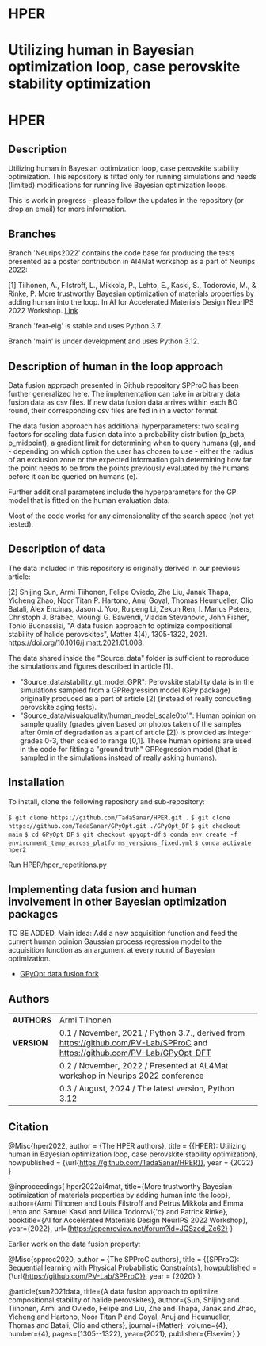 
# HPER
Utilizing human in Bayesian optimization loop, case perovskite stability optimization
=======

HPER 
===========

## Description

Utilizing human in Bayesian optimization loop, case perovskite stability optimization. This repository is fitted only for running simulations and needs (limited) modifications for running live Bayesian optimization loops.

This is work in progress - please follow the updates in the repository (or drop an email) for more 
information.

## Branches

Branch 'Neurips2022' contains the code base for producing the tests presented as a poster contribution in AI4Mat workshop as a part of Neurips 2022:

[1] Tiihonen, A., Filstroff, L., Mikkola, P., Lehto, E., Kaski, S., Todorović, M., & Rinke, P. More trustworthy Bayesian optimization of materials properties by adding human into the loop. In AI for Accelerated Materials Design NeurIPS 2022 Workshop. [Link](https://openreview.net/forum?id=JQSzcd_Zc62)

Branch 'feat-eig' is stable and uses Python 3.7.

Branch 'main' is under development and uses Python 3.12.


## Description of human in the loop approach

Data fusion approach presented in Github repository SPProC has been further generalized here. The implementation can take in arbitrary data fusion data as csv files. If new data fusion data arrives within each BO round, their corresponding csv files are fed in in a vector format.

The data fusion approach has additional hyperparameters: two scaling factors for scaling data fusion data into a probability distribution (p_beta, p_midpoint), a gradient limit for determining when to query humans (g), and - depending on which option the user has chosen to use - either the radius of an exclusion zone or the expected information gain determining how far the point needs to be from the points previously evaluated by the humans before it can be queried on humans (e).

Further additional parameters include the hyperparameters for the GP model that is fitted on the human evaluation data.

Most of the code works for any dimensionality of the search space (not yet tested).

## Description of data

The data included in this repository is originally derived in our previous article:

[2] Shijing Sun, Armi Tiihonen, Felipe Oviedo, Zhe Liu, Janak Thapa, Yicheng Zhao, Noor Titan P. Hartono, Anuj Goyal, Thomas Heumueller, Clio Batali, Alex Encinas, Jason J. Yoo, Ruipeng Li, Zekun Ren, I. Marius Peters, Christoph J. Brabec, Moungi G. Bawendi, Vladan Stevanovic, John Fisher, Tonio Buonassisi, "A data fusion approach to optimize compositional stability of halide perovskites", Matter 4(4), 1305-1322, 2021. https://doi.org/10.1016/j.matt.2021.01.008.

The data shared inside the "Source_data" folder is sufficient to reproduce the simulations and figures described in article [1].

- "Source_data/stability_gt_model_GPR": Perovskite stability data is in the simulations sampled from a GPRegression model (GPy package) originally produced as a part of article [2] (instead of really conducting perovskite aging tests).
- "Source_data/visualquality/human_model_scale0to1": Human opinion on sample quality (grades given based on photos taken of the samples after 0min of degradation as a part of article [2]) is provided as integer grades 0-3, then scaled to range [0,1]. These human opinions are used in the code for fitting a "ground truth" GPRegression model (that is sampled in the simulations instead of really asking humans).

## Installation

To install, clone the following repository and sub-repository:

`$ git clone https://github.com/TadaSanar/HPER.git .`
`$ git clone https://github.com/TadaSanar/GPyOpt.git ./GPyOpt_DF`
`$ git checkout main`
`$ cd GPyOpt_DF`
`$ git checkout gpyopt-df`
`$ conda env create -f environment_temp_across_platforms_versions_fixed.yml`
`$ conda activate hper2`

Run HPER/hper_repetitions.py

## Implementing data fusion and human involvement in other Bayesian optimization packages

TO BE ADDED. Main idea: Add a new acquisition function and feed the current human opinion Gaussian process regression model to the acquisition function as an argument at every round of Bayesian optimization.

* [GPyOpt data fusion fork](https://github.com/TadaSanar/GPyOpt/)


## Authors
||                    |
| ------------- | ------------------------------ |
| **AUTHORS**      | Armi Tiihonen | 
| **VERSION**      | 0.1 / November, 2021 /  Python 3.7., derived from https://github.com/PV-Lab/SPProC and https://github.com/PV-Lab/GPyOpt_DFT |
| | 0.2 / November, 2022 /  Presented at AL4Mat workshop in Neurips 2022 conference |
| | 0.3 / August, 2024 /  The latest version, Python 3.12 |

## Citation

@Misc{hper2022,
  author =   {The HPER authors},
  title =    {{HPER}: Utilizing human in Bayesian optimization loop, case perovskite stability optimization},
  howpublished = {\url{https://github.com/TadaSanar/HPER}},
  year = {2022}
}

@inproceedings{
hper2022ai4mat,
title={More trustworthy Bayesian optimization of materials properties by adding human into the loop},
author={Armi Tiihonen and Louis Filstroff and Petrus Mikkola and Emma Lehto and Samuel Kaski and Milica Todorovi{\'c} and Patrick Rinke},
booktitle={AI for Accelerated Materials Design NeurIPS 2022 Workshop},
year={2022},
url={https://openreview.net/forum?id=JQSzcd_Zc62}
}

Earlier work on the data fusion property:

@Misc{spproc2020,
  author =   {The SPProC authors},
  title =    {{SPProC}: Sequential learning with Physical Probabilistic Constraints},
  howpublished = {\url{https://github.com/PV-Lab/SPProC}},
  year = {2020}
}

@article{sun2021data,
  title={A data fusion approach to optimize compositional stability of halide perovskites},
  author={Sun, Shijing and Tiihonen, Armi and Oviedo, Felipe and Liu, Zhe and Thapa, Janak and Zhao, Yicheng and Hartono, Noor Titan P and Goyal, Anuj and Heumueller, Thomas and Batali, Clio and others},
  journal={Matter},
  volume={4},
  number={4},
  pages={1305--1322},
  year={2021},
  publisher={Elsevier}
}
